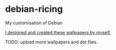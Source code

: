 # debian-ricing
My customisation of Debian

<u>I designed and created these wallpapers by myself.</u>

TODO: upload more wallpapers and dot files.
